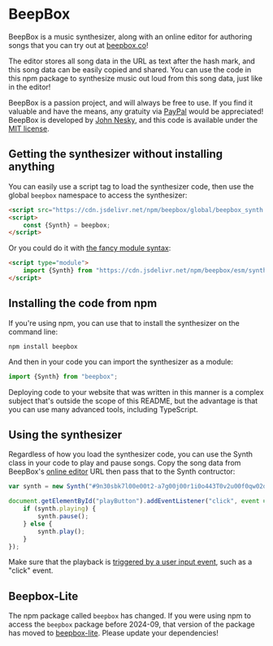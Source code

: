 # BeepBox

BeepBox is a music synthesizer, along with an online editor for authoring songs that you can try out at [beepbox.co](https://www.beepbox.co)!

The editor stores all song data in the URL as text after the hash mark, and this song data can be easily copied and shared. You can use the code in this npm package to synthesize music out loud from this song data, just like in the editor!

BeepBox is a passion project, and will always be free to use. If you find it valuable and have the means, any gratuity via [PayPal](https://www.paypal.com/cgi-bin/webscr?cmd=_donations&business=QZJTX9GRYEV9N&currency_code=USD) would be appreciated! BeepBox is developed by [John Nesky](https://johnnesky.com/), and this code is available under the [MIT license](https://github.com/johnnesky/beepbox/blob/main/LICENSE.md).

## Getting the synthesizer without installing anything

You can easily use a script tag to load the synthesizer code, then use the global `beepbox` namespace to access the synthesizer:

```html
<script src="https://cdn.jsdelivr.net/npm/beepbox/global/beepbox_synth.min.js"></script>
<script>
	const {Synth} = beepbox;
</script>
```

Or you could do it with [the fancy module syntax](https://developer.mozilla.org/en-US/docs/Web/JavaScript/Guide/Modules):

```html
<script type="module">
    import {Synth} from "https://cdn.jsdelivr.net/npm/beepbox/esm/synth/index.js";
</script>
```

## Installing the code from npm

If you're using npm, you can use that to install the synthesizer on the command line:

```shell
npm install beepbox
```

And then in your code you can import the synthesizer as a module:

```javascript
import {Synth} from "beepbox";
```

Deploying code to your website that was written in this manner is a complex subject that's outside the scope of this README, but the advantage is that you can use many advanced tools, including TypeScript.

## Using the synthesizer

Regardless of how you load the synthesizer code, you can use the Synth class in your code to play and pause songs. Copy the song data from BeepBox's [online editor](https://www.beepbox.co) URL then pass that to the Synth contructor:

```javascript
var synth = new Synth("#9n30sbk7l00e00t2-a7g00j00r1i0o443T0v2u00f0qw02d03w2h0E0T0v2u00f0qw02d03w2h0E0T0v0u00f0qw02d03w1h0E0bUp1OFEYtghQ4sBihS7dQQuwE8W2eywzwPbGcKCzZk4t17hghQCngpo");

document.getElementById("playButton").addEventListener("click", event => {
	if (synth.playing) {
		synth.pause();
	} else {
		synth.play();
	}
});
```

Make sure that the playback is [triggered by a user input event](https://developer.mozilla.org/en-US/docs/Web/Media/Autoplay_guide), such as a "click" event.

## Beepbox-Lite

The npm package called `beepbox` has changed. If you were using npm to access the `beepbox` package before 2024-09, that version of the package has moved to [beepbox-lite](https://www.npmjs.com/package/beepbox-lite). Please update your dependencies!
